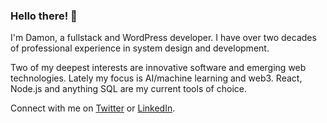 ### Hello there! 👋

I'm Damon, a fullstack and WordPress developer. I have over two decades of professional experience in system design and development.

Two of my deepest interests are innovative software and emerging web technologies. Lately my focus is AI/machine learning and web3. React, Node.js and anything SQL are my current tools of choice.

Connect with me on [Twitter](https://twitter.com/dcmalk) or [LinkedIn](https://www.linkedin.com/in/dcmalk/).
